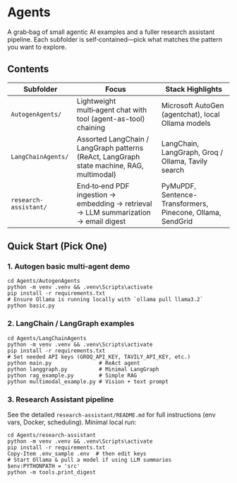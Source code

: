 # Agents

A grab‑bag of small agentic AI examples and a fuller research assistant pipeline. Each subfolder is self‑contained—pick what matches the pattern you want to explore.

## Contents

| Subfolder | Focus | Stack Highlights |
|-----------|-------|------------------|
| `AutogenAgents/` | Lightweight multi‑agent chat with tool (agent-as-tool) chaining | Microsoft AutoGen (agentchat), local Ollama models |
| `LangChainAgents/` | Assorted LangChain / LangGraph patterns (ReAct, LangGraph state machine, RAG, multimodal) | LangChain, LangGraph, Groq / Ollama, Tavily search |
| `research-assistant/` | End‑to‑end PDF ingestion → embedding → retrieval → LLM summarization → email digest | PyMuPDF, Sentence-Transformers, Pinecone, Ollama, SendGrid |

## Quick Start (Pick One)

### 1. Autogen basic multi‑agent demo
```
cd Agents/AutogenAgents
python -m venv .venv && .venv\Scripts\activate
pip install -r requirements.txt
# Ensure Ollama is running locally with `ollama pull llama3.2`
python basic.py
```

### 2. LangChain / LangGraph examples
```
cd Agents/LangChainAgents
python -m venv .venv && .venv\Scripts\activate
pip install -r requirements.txt
# Set needed API keys (GROQ_API_KEY, TAVILY_API_KEY, etc.)
python main.py               # ReAct agent
python langgraph.py          # Minimal LangGraph
python rag_example.py        # Simple RAG
python multimodal_example.py # Vision + text prompt
```

### 3. Research Assistant pipeline
See the detailed `research-assistant/README.md` for full instructions (env vars, Docker, scheduling). Minimal local run:
```
cd Agents/research-assistant
python -m venv .venv && .venv\Scripts\activate
pip install -r requirements.txt
Copy-Item .env_sample .env  # then edit keys
# Start Ollama & pull a model if using LLM summaries
$env:PYTHONPATH = 'src'
python -m tools.print_digest
```